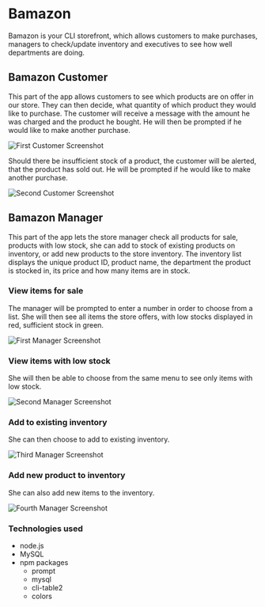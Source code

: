 # Bamazon

Bamazon is your CLI storefront, which allows customers to make purchases, managers to check/update inventory and executives to see how well departments are doing.

## Bamazon Customer

This part of the app allows customers to see which products are on offer in our store. They can then decide, what quantity of which product they would like to purchase. The customer will receive a message with the amount he was charged and the product he bought. He will then be prompted if he would like to make another purchase.

![First Customer Screenshot](/screenshots/customerscreenshot1.png?raw=true "customer successfully purchased products")


Should there be insufficient stock of a product, the customer will be alerted, that the product has sold out. He will be prompted if he would like to make another purchase.

![Second Customer Screenshot](/screenshots/customerscreenshot2.png?raw=true "purchase failed")

## Bamazon Manager

This part of the app lets the store manager check all products for sale, products with low stock, she can add to stock of existing products on inventory, or add new products to the store inventory. The inventory list displays the unique product ID, product name, the department the product is stocked in, its price and how many items are in stock.

### View items for sale

The manager will be prompted to enter a number in order to choose from a list. She will then see all items the store offers, with low stocks displayed in red, sufficient stock in green.

![First Manager Screenshot](/screenshots/managerscreenshot1.png?raw=true "products for sale")

### View items with low stock

She will then be able to choose from the same menu to see only items with low stock.

![Second Manager Screenshot](/screenshots/managerscreenshot2.png?raw=true "low stock inventory")

### Add to existing inventory

She can then choose to add to existing inventory.

![Third Manager Screenshot](/screenshots/managerscreenshot3.png?raw=true "add to inventory")

### Add new product to inventory

She can also add new items to the inventory.

![Fourth Manager Screenshot](/screenshots/managerscreenshot4.png?raw=true "add new item to inventory")



### Technologies used
		
* node.js
* MySQL
* npm packages
	* prompt
	* mysql
	* cli-table2
	* colors
